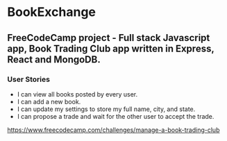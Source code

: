 # BookExchange

## FreeCodeCamp project - Full stack Javascript app, Book Trading Club app written in Express, React and MongoDB.

### User Stories
 - I can view all books posted by every user.
 - I can add a new book.
 - I can update my settings to store my full name, city, and state.
 - I can propose a trade and wait for the other user to accept the trade.

https://www.freecodecamp.com/challenges/manage-a-book-trading-club
